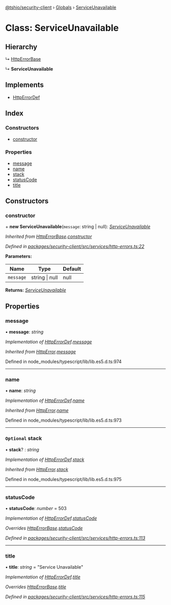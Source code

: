[@tshio/security-client](../README.md) › [Globals](../globals.md) › [ServiceUnavailable](serviceunavailable.md)

# Class: ServiceUnavailable

## Hierarchy

  ↳ [HttpErrorBase](httperrorbase.md)

  ↳ **ServiceUnavailable**

## Implements

* [HttpErrorDef](../interfaces/httperrordef.md)

## Index

### Constructors

* [constructor](serviceunavailable.md#markdown-header-constructor)

### Properties

* [message](serviceunavailable.md#markdown-header-message)
* [name](serviceunavailable.md#markdown-header-name)
* [stack](serviceunavailable.md#markdown-header-optional-stack)
* [statusCode](serviceunavailable.md#markdown-header-statuscode)
* [title](serviceunavailable.md#markdown-header-title)

## Constructors

###  constructor

\+ **new ServiceUnavailable**(`message`: string | null): *[ServiceUnavailable](serviceunavailable.md)*

*Inherited from [HttpErrorBase](httperrorbase.md).[constructor](httperrorbase.md#markdown-header-constructor)*

*Defined in [packages/security-client/src/services/http-errors.ts:22](https://github.com/TheSoftwareHouse/rad-modules-tools/blob/afe5496/packages/security-client/src/services/http-errors.ts#L22)*

**Parameters:**

Name | Type | Default |
------ | ------ | ------ |
`message` | string &#124; null | null |

**Returns:** *[ServiceUnavailable](serviceunavailable.md)*

## Properties

###  message

• **message**: *string*

*Implementation of [HttpErrorDef](../interfaces/httperrordef.md).[message](../interfaces/httperrordef.md#markdown-header-message)*

*Inherited from [HttpError](../interfaces/httperror.md).[message](../interfaces/httperror.md#markdown-header-message)*

Defined in node_modules/typescript/lib/lib.es5.d.ts:974

___

###  name

• **name**: *string*

*Implementation of [HttpErrorDef](../interfaces/httperrordef.md).[name](../interfaces/httperrordef.md#markdown-header-name)*

*Inherited from [HttpError](../interfaces/httperror.md).[name](../interfaces/httperror.md#markdown-header-name)*

Defined in node_modules/typescript/lib/lib.es5.d.ts:973

___

### `Optional` stack

• **stack**? : *string*

*Implementation of [HttpErrorDef](../interfaces/httperrordef.md).[stack](../interfaces/httperrordef.md#markdown-header-optional-stack)*

*Inherited from [HttpError](../interfaces/httperror.md).[stack](../interfaces/httperror.md#markdown-header-optional-stack)*

Defined in node_modules/typescript/lib/lib.es5.d.ts:975

___

###  statusCode

• **statusCode**: *number* = 503

*Implementation of [HttpErrorDef](../interfaces/httperrordef.md).[statusCode](../interfaces/httperrordef.md#markdown-header-statuscode)*

*Overrides [HttpErrorBase](httperrorbase.md).[statusCode](httperrorbase.md#markdown-header-statuscode)*

*Defined in [packages/security-client/src/services/http-errors.ts:113](https://github.com/TheSoftwareHouse/rad-modules-tools/blob/afe5496/packages/security-client/src/services/http-errors.ts#L113)*

___

###  title

• **title**: *string* = "Service Unavailable"

*Implementation of [HttpErrorDef](../interfaces/httperrordef.md).[title](../interfaces/httperrordef.md#markdown-header-title)*

*Overrides [HttpErrorBase](httperrorbase.md).[title](httperrorbase.md#markdown-header-title)*

*Defined in [packages/security-client/src/services/http-errors.ts:115](https://github.com/TheSoftwareHouse/rad-modules-tools/blob/afe5496/packages/security-client/src/services/http-errors.ts#L115)*
